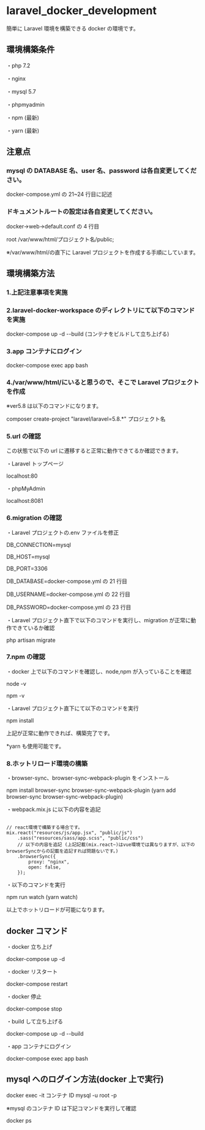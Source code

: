 # laravel_docker_development

簡単に Laravel 環境を構築できる docker の環境です。

## 環境構築条件

・php 7.2

・nginx

・mysql 5.7

・phpmyadmin

・npm (最新)

・yarn (最新)

## 注意点

### mysql の DATABASE 名、user 名、password は各自変更してください。

docker-compose.yml の 21~24 行目に記述

### ドキュメントルートの設定は各自変更してください。

docker->web->default.conf の 4 行目

root /var/www/html/プロジェクト名/public;

※/var/www/html/の直下に Laravel プロジェクトを作成する手順にしています。

## 環境構築方法

### 1.上記注意事項を実施

### 2.laravel-docker-workspace のディレクトリにて以下のコマンドを実施

docker-compose up -d --build (コンテナをビルドして立ち上げる)

### 3.app コンテナにログイン

docker-compose exec app bash

### 4./var/www/html/にいると思うので、そこで Laravel プロジェクトを作成

※ver5.8 は以下のコマンドになります。

composer create-project "laravel/laravel=5.8.\*" プロジェクト名

### 5.url の確認

この状態で以下の url に遷移すると正常に動作できてるか確認できます。

・Laravel トップページ

localhost:80

・phpMyAdmin

localhost:8081

### 6.migration の確認

・Laravel プロジェクトの.env ファイルを修正

DB_CONNECTION=mysql

DB_HOST=mysql

DB_PORT=3306

DB_DATABASE=docker-compose.yml の 21 行目

DB_USERNAME=docker-compose.yml の 22 行目

DB_PASSWORD=docker-compose.yml の 23 行目

・Laravel プロジェクト直下で以下のコマンドを実行し、migration が正常に動作できているか確認

php artisan migrate

### 7.npm の確認

・docker 上で以下のコマンドを確認し、node,npm が入っていることを確認

node -v

npm -v

・Laravel プロジェクト直下にて以下のコマンドを実行

npm install

上記が正常に動作できれば、構築完了です。

\*yarn も使用可能です。

### 8.ホットリロード環境の構築

・browser-sync、browser-sync-webpack-plugin をインストール

npm install browser-sync browser-sync-webpack-plugin
(yarn add browser-sync browser-sync-webpack-plugin)

・webpack.mix.js に以下の内容を追記

```javascript=

// react環境で構築する場合です。
mix.react("resources/js/app.jsx", "public/js")
    .sass("resources/sass/app.scss", "public/css")
    // 以下の内容を追記 (上記記載(mix.react~)はvue環境では異なりますが、以下のbrowserSyncからの記載を追記すれば問題ないです。)
    .browserSync({
        proxy: "nginx",
        open: false,
    });
```

・以下のコマンドを実行

npm run watch
(yarn watch)

以上でホットリロードが可能になります。

## docker コマンド

・docker 立ち上げ

docker-compose up -d

・docker リスタート

docker-compose restart

・docker 停止

docker-compose stop

・build して立ち上げる

docker-compose up -d --build

・app コンテナにログイン

docker-compose exec app bash

## mysql へのログイン方法(docker 上で実行)

docker exec -it コンテナ ID mysql -u root -p

※mysql のコンテナ ID は下記コマンドを実行して確認

docker ps
